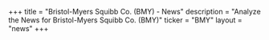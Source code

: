 +++
title = "Bristol-Myers Squibb Co. (BMY) - News"
description = "Analyze the News for Bristol-Myers Squibb Co. (BMY)"
ticker = "BMY"
layout = "news"
+++

